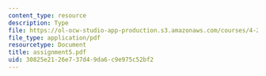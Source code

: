 ```yaml
---
content_type: resource
description: Type
file: https://ol-ocw-studio-app-production.s3.amazonaws.com/courses/4-273-introduction-to-design-inquiry-fall-2001/30825e2126e737d49da6c9e975c52bf2_assignment5.pdf
file_type: application/pdf
resourcetype: Document
title: assignment5.pdf
uid: 30825e21-26e7-37d4-9da6-c9e975c52bf2
---
```

